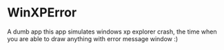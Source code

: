 # WinXPError
A dumb app
this app simulates windows xp explorer crash, the time when you are able to draw anything with error message window :)
